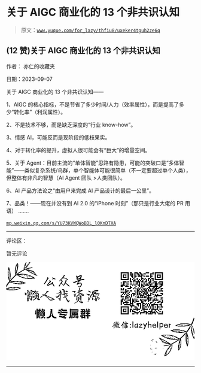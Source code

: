 # 关于 AIGC 商业化的 13 个非共识认知

> 原文：[`www.yuque.com/for_lazy/thfiu8/uxeker4tguh2ze6q`](https://www.yuque.com/for_lazy/thfiu8/uxeker4tguh2ze6q)

## (12 赞)关于 AIGC 商业化的 13 个非共识认知

作者： 亦仁的收藏夹

日期：2023-09-07

关于 AIGC 商业化的 13 个非共识认知——

1、AIGC 的核心指标，不是节省了多少时间/人力（效率属性），而是提高了多少“转化率”（利润属性）。

2、不是技术不够，而是缺乏深度的“行业 know-how”。

3、情感 AI，可能反而是现阶段的低枝果实。

4、对于转化率的提升，虚拟人很可能会有“巨大”的增量空间。

5、关于 Agent：目前主流的“单体智能”思路有隐患，可能的突破口是“多体智能”——类似复杂系统/鸟群，单个智能体可能很简单（不一定要超过单个人类），但整体有非凡的智慧（AI Agent 团队 >人类团队）。

6、AI 产品方法论之“由用户来完成 AI 产品设计的最后一公里”。

7、品类！——现在并没有到 AI 2.0 的“iPhone 时刻”（那只是行业大佬的 PR 用语）
.......

[`mp.weixin.qq.com/s/YU73KVWQWoBDL_l0KnDTXA`](https://mp.weixin.qq.com/s/YU73KVWQWoBDL_l0KnDTXA)

* * *

评论区：

暂无评论

![](img/1c37d505930596d12a88ab23e11aa07a.png)

* * *